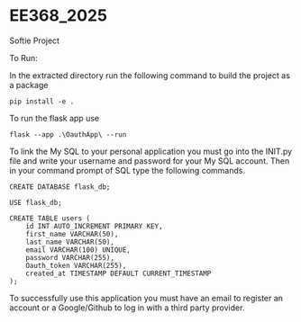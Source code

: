 # EE368_2025
Softie Project

To Run:

In the extracted directory run the following command to build the project as a package
```
pip install -e .
```

To run the flask app use

```
flask --app .\OauthApp\ --run
```

To link the My SQL to your personal application you must go into the INIT.py file and write your username and password for your My SQL account. Then in your command prompt of SQL type the following commands.

```
CREATE DATABASE flask_db;
```
```
USE flask_db;
```
```
CREATE TABLE users (
    id INT AUTO_INCREMENT PRIMARY KEY,
    first_name VARCHAR(50),
    last_name VARCHAR(50),
    email VARCHAR(100) UNIQUE,
    password VARCHAR(255),
    Oauth_token VARCHAR(255),
    created_at TIMESTAMP DEFAULT CURRENT_TIMESTAMP
);
```
To successfully use this application you must have an email to register an account or a Google/Github to log in with a third party provider.
